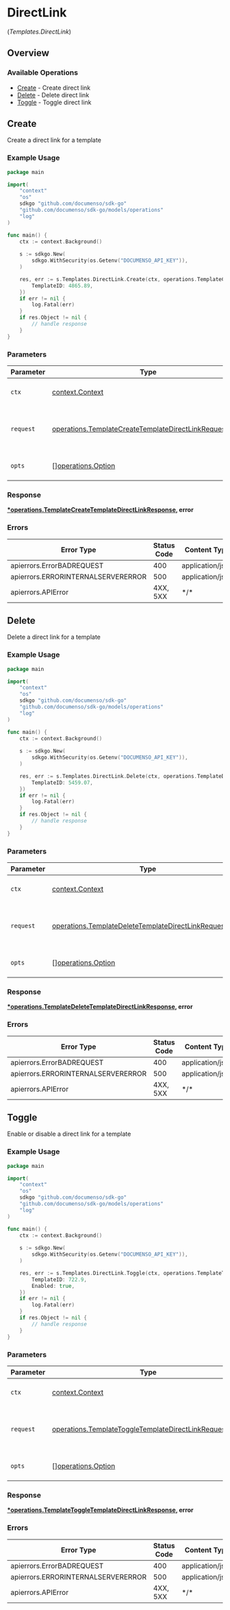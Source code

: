 # DirectLink
(*Templates.DirectLink*)

## Overview

### Available Operations

* [Create](#create) - Create direct link
* [Delete](#delete) - Delete direct link
* [Toggle](#toggle) - Toggle direct link

## Create

Create a direct link for a template

### Example Usage

```go
package main

import(
	"context"
	"os"
	sdkgo "github.com/documenso/sdk-go"
	"github.com/documenso/sdk-go/models/operations"
	"log"
)

func main() {
    ctx := context.Background()
    
    s := sdkgo.New(
        sdkgo.WithSecurity(os.Getenv("DOCUMENSO_API_KEY")),
    )

    res, err := s.Templates.DirectLink.Create(ctx, operations.TemplateCreateTemplateDirectLinkRequestBody{
        TemplateID: 4865.89,
    })
    if err != nil {
        log.Fatal(err)
    }
    if res.Object != nil {
        // handle response
    }
}
```

### Parameters

| Parameter                                                                                                                        | Type                                                                                                                             | Required                                                                                                                         | Description                                                                                                                      |
| -------------------------------------------------------------------------------------------------------------------------------- | -------------------------------------------------------------------------------------------------------------------------------- | -------------------------------------------------------------------------------------------------------------------------------- | -------------------------------------------------------------------------------------------------------------------------------- |
| `ctx`                                                                                                                            | [context.Context](https://pkg.go.dev/context#Context)                                                                            | :heavy_check_mark:                                                                                                               | The context to use for the request.                                                                                              |
| `request`                                                                                                                        | [operations.TemplateCreateTemplateDirectLinkRequestBody](../../models/operations/templatecreatetemplatedirectlinkrequestbody.md) | :heavy_check_mark:                                                                                                               | The request object to use for the request.                                                                                       |
| `opts`                                                                                                                           | [][operations.Option](../../models/operations/option.md)                                                                         | :heavy_minus_sign:                                                                                                               | The options for this request.                                                                                                    |

### Response

**[*operations.TemplateCreateTemplateDirectLinkResponse](../../models/operations/templatecreatetemplatedirectlinkresponse.md), error**

### Errors

| Error Type                         | Status Code                        | Content Type                       |
| ---------------------------------- | ---------------------------------- | ---------------------------------- |
| apierrors.ErrorBADREQUEST          | 400                                | application/json                   |
| apierrors.ERRORINTERNALSERVERERROR | 500                                | application/json                   |
| apierrors.APIError                 | 4XX, 5XX                           | \*/\*                              |

## Delete

Delete a direct link for a template

### Example Usage

```go
package main

import(
	"context"
	"os"
	sdkgo "github.com/documenso/sdk-go"
	"github.com/documenso/sdk-go/models/operations"
	"log"
)

func main() {
    ctx := context.Background()
    
    s := sdkgo.New(
        sdkgo.WithSecurity(os.Getenv("DOCUMENSO_API_KEY")),
    )

    res, err := s.Templates.DirectLink.Delete(ctx, operations.TemplateDeleteTemplateDirectLinkRequestBody{
        TemplateID: 5459.07,
    })
    if err != nil {
        log.Fatal(err)
    }
    if res.Object != nil {
        // handle response
    }
}
```

### Parameters

| Parameter                                                                                                                        | Type                                                                                                                             | Required                                                                                                                         | Description                                                                                                                      |
| -------------------------------------------------------------------------------------------------------------------------------- | -------------------------------------------------------------------------------------------------------------------------------- | -------------------------------------------------------------------------------------------------------------------------------- | -------------------------------------------------------------------------------------------------------------------------------- |
| `ctx`                                                                                                                            | [context.Context](https://pkg.go.dev/context#Context)                                                                            | :heavy_check_mark:                                                                                                               | The context to use for the request.                                                                                              |
| `request`                                                                                                                        | [operations.TemplateDeleteTemplateDirectLinkRequestBody](../../models/operations/templatedeletetemplatedirectlinkrequestbody.md) | :heavy_check_mark:                                                                                                               | The request object to use for the request.                                                                                       |
| `opts`                                                                                                                           | [][operations.Option](../../models/operations/option.md)                                                                         | :heavy_minus_sign:                                                                                                               | The options for this request.                                                                                                    |

### Response

**[*operations.TemplateDeleteTemplateDirectLinkResponse](../../models/operations/templatedeletetemplatedirectlinkresponse.md), error**

### Errors

| Error Type                         | Status Code                        | Content Type                       |
| ---------------------------------- | ---------------------------------- | ---------------------------------- |
| apierrors.ErrorBADREQUEST          | 400                                | application/json                   |
| apierrors.ERRORINTERNALSERVERERROR | 500                                | application/json                   |
| apierrors.APIError                 | 4XX, 5XX                           | \*/\*                              |

## Toggle

Enable or disable a direct link for a template

### Example Usage

```go
package main

import(
	"context"
	"os"
	sdkgo "github.com/documenso/sdk-go"
	"github.com/documenso/sdk-go/models/operations"
	"log"
)

func main() {
    ctx := context.Background()
    
    s := sdkgo.New(
        sdkgo.WithSecurity(os.Getenv("DOCUMENSO_API_KEY")),
    )

    res, err := s.Templates.DirectLink.Toggle(ctx, operations.TemplateToggleTemplateDirectLinkRequestBody{
        TemplateID: 722.9,
        Enabled: true,
    })
    if err != nil {
        log.Fatal(err)
    }
    if res.Object != nil {
        // handle response
    }
}
```

### Parameters

| Parameter                                                                                                                        | Type                                                                                                                             | Required                                                                                                                         | Description                                                                                                                      |
| -------------------------------------------------------------------------------------------------------------------------------- | -------------------------------------------------------------------------------------------------------------------------------- | -------------------------------------------------------------------------------------------------------------------------------- | -------------------------------------------------------------------------------------------------------------------------------- |
| `ctx`                                                                                                                            | [context.Context](https://pkg.go.dev/context#Context)                                                                            | :heavy_check_mark:                                                                                                               | The context to use for the request.                                                                                              |
| `request`                                                                                                                        | [operations.TemplateToggleTemplateDirectLinkRequestBody](../../models/operations/templatetoggletemplatedirectlinkrequestbody.md) | :heavy_check_mark:                                                                                                               | The request object to use for the request.                                                                                       |
| `opts`                                                                                                                           | [][operations.Option](../../models/operations/option.md)                                                                         | :heavy_minus_sign:                                                                                                               | The options for this request.                                                                                                    |

### Response

**[*operations.TemplateToggleTemplateDirectLinkResponse](../../models/operations/templatetoggletemplatedirectlinkresponse.md), error**

### Errors

| Error Type                         | Status Code                        | Content Type                       |
| ---------------------------------- | ---------------------------------- | ---------------------------------- |
| apierrors.ErrorBADREQUEST          | 400                                | application/json                   |
| apierrors.ERRORINTERNALSERVERERROR | 500                                | application/json                   |
| apierrors.APIError                 | 4XX, 5XX                           | \*/\*                              |